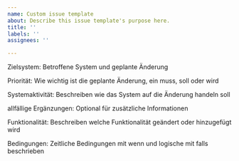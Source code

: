 ```yaml
---
name: Custom issue template
about: Describe this issue template's purpose here.
title: ''
labels: ''
assignees: ''

---
```


Zielsystem: Betroffene System und geplante Änderung


Priorität: Wie wichtig ist die geplante Änderung, ein muss, soll oder wird


Systemaktivität: Beschreiben wie das System auf die Änderung handeln soll


allfällige Ergänzungen: Optional für zusätzliche Informationen


Funktionalität: Beschreiben welche Funktionalität geändert oder hinzugefügt wird


Bedingungen: Zeitliche Bedingungen mit wenn und logische mit falls beschrieben

